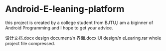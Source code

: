 # Android-E-leaning-platform
this project is created by a college student from BJTU,I am a biginner of Android Programming and I hope to get your advice.

设计文档.docx design document/n
界面.docx UI design/n
eLearing.rar whole project file compressed.

